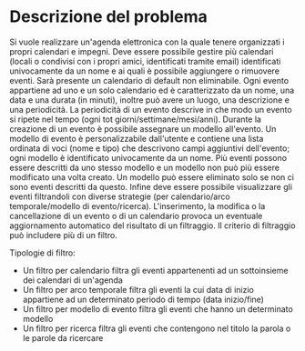 Descrizione del problema
===
Si vuole realizzare un'agenda elettronica con la quale tenere organizzati i propri calendari e impegni. Deve essere possibile gestire più calendari (locali o condivisi con i propri amici, identificati tramite email) identificati univocamente da un nome e ai quali è possibile aggiungere o rimuovere eventi. Sarà presente un calendario di default non eliminabile. Ogni evento appartiene ad uno e un solo calendario ed è caratterizzato da un nome, una data e una durata (in minuti), inoltre può avere un luogo, una descrizione e una periodicità. La periodicità di un evento descrive in che modo un evento si ripete nel tempo (ogni tot giorni/settimane/mesi/anni). Durante la creazione di un evento è possibile assegnare un modello all'evento. Un modello di evento è personalizzabile dall'utente e contiene una lista ordinata di voci (nome e tipo) che descrivono campi aggiuntivi dell'evento; ogni modello è identificato univocamente da un nome. Più eventi possono essere descritti da uno stesso modello e un modello non può più essere modificato una volta creato. Un modello può essere eliminato solo se non ci sono eventi descritti da questo. Infine deve essere possibile visualizzare gli eventi filtrandoli con diverse strategie (per calendario/arco temporale/modello di evento/ricerca). L'inserimento, la modifica o la cancellazione di un evento o di un calendario provoca un eventuale aggiornamento automatico del risultato di un filtraggio. Il criterio di filtraggio può includere più di un filtro.

Tipologie di filtro:

* Un filtro per calendario filtra gli eventi appartenenti ad un sottoinsieme dei calendari di un'agenda
* Un filtro per arco temporale filtra gli eventi la cui data di inizio appartiene ad un determinato periodo di tempo (data inizio/fine)
* Un filtro per modello di evento filtra gli eventi che hanno un determinato modello
* Un filtro per ricerca filtra gli eventi che contengono nel titolo la parola o le parole da ricercare
